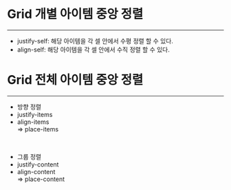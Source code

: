 <h1>Grid 개별 아이템 중앙 정렬</h1>
<hr>

<ul>
  <li>justify-self: 해당 아이템을 각 셀 안에서 수평 정렬 할 수 있다.</li>
  <li>align-self: 해당 아이템을 각 셀 안에서 수직 정렬 할 수 있다.</li>
</ul>

<h1>Grid 전체 아이템 중앙 정렬</h1>
<hr>

<ul>
  <li>방향 정렬</li>
  <li>justify-items</li>
  <li>align-items</li>
  => place-items
</ul>
<br>
<ul>
  <li>그룹 정렬</li>
  <li>justify-content</li>
  <li>align-content</li>
  => place-content
</ul>
